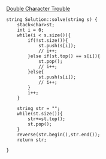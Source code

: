 [Double Character Trouble](https://www.scaler.com/academy/mentee-dashboard/class/39835/assignment/problems/968/?navref=cl_pb_nv_tb)


```
string Solution::solve(string s) {
    stack<char>st;
    int i = 0;
    while(i < s.size()){
        if(!st.size()){
            st.push(s[i]);
            // i++;
        }else if(st.top() == s[i]){
            st.pop();
            // i++;
        }else{
            st.push(s[i]);
            // i++;
        }
        i++;
    }

    string str = "";
    while(st.size()){
        str+=st.top();
        st.pop();
    }
    reverse(str.begin(),str.end());
    return str;

}


```
